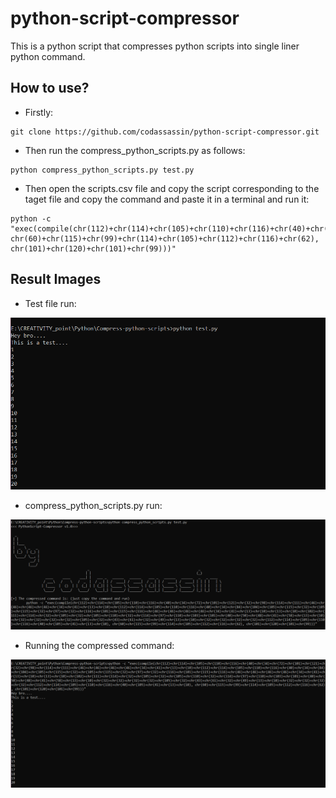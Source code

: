 # python-script-compressor
This is a python script that compresses python scripts into single liner python command.

## How to use?
* Firstly:
```
git clone https://github.com/codassassin/python-script-compressor.git
```
* Then run the compress_python_scripts.py as follows:
```
python compress_python_scripts.py test.py
```
* Then open the scripts.csv file and copy the script corresponding to the taget file and copy the command and paste it in a terminal and run it:
```
python -c "exec(compile(chr(112)+chr(114)+chr(105)+chr(110)+chr(116)+chr(40)+chr(34)+chr(72)+chr(101)+chr(121)+chr(32)+chr(98)+chr(114)+chr(111)+chr(46)+chr(46)+chr(46)+chr(46)+chr(34)+chr(41)+chr(13)+chr(10)+chr(112)+chr(114)+chr(105)+chr(110)+chr(116)+chr(40)+chr(34)+chr(84)+chr(104)+chr(105)+chr(115)+chr(32)+chr(105)+chr(115)+chr(32)+chr(97)+chr(32)+chr(116)+chr(101)+chr(115)+chr(116)+chr(46)+chr(46)+chr(46)+chr(46)+chr(34)+chr(41)+chr(13)+chr(10)+chr(13)+chr(10)+chr(102)+chr(111)+chr(114)+chr(32)+chr(105)+chr(32)+chr(105)+chr(110)+chr(32)+chr(114)+chr(97)+chr(110)+chr(103)+chr(101)+chr(40)+chr(50)+chr(48)+chr(41)+chr(58)+chr(13)+chr(10)+chr(32)+chr(32)+chr(32)+chr(32)+chr(105)+chr(32)+chr(43)+chr(61)+chr(32)+chr(49)+chr(13)+chr(10)+chr(32)+chr(32)+chr(32)+chr(32)+chr(112)+chr(114)+chr(105)+chr(110)+chr(116)+chr(40)+chr(105)+chr(41)+chr(13)+chr(10), chr(60)+chr(115)+chr(99)+chr(114)+chr(105)+chr(112)+chr(116)+chr(62), chr(101)+chr(120)+chr(101)+chr(99)))"
```

## Result Images
* Test file run:

<img src="https://github.com/codassassin/python-script-compressor/blob/main/images/001.png"/>

* compress_python_scripts.py run:

<img src="https://github.com/codassassin/python-script-compressor/blob/main/images/002.png"/>

* Running the compressed command:

<img src="https://github.com/codassassin/python-script-compressor/blob/main/images/003.png"/>
 
